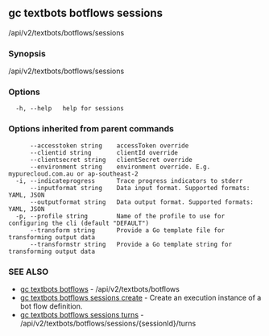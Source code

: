 ## gc textbots botflows sessions

/api/v2/textbots/botflows/sessions

### Synopsis

/api/v2/textbots/botflows/sessions

### Options

```
  -h, --help   help for sessions
```

### Options inherited from parent commands

```
      --accesstoken string    accessToken override
      --clientid string       clientId override
      --clientsecret string   clientSecret override
      --environment string    environment override. E.g. mypurecloud.com.au or ap-southeast-2
  -i, --indicateprogress      Trace progress indicators to stderr
      --inputformat string    Data input format. Supported formats: YAML, JSON
      --outputformat string   Data output format. Supported formats: YAML, JSON
  -p, --profile string        Name of the profile to use for configuring the cli (default "DEFAULT")
      --transform string      Provide a Go template file for transforming output data
      --transformstr string   Provide a Go template string for transforming output data
```

### SEE ALSO

* [gc textbots botflows](gc_textbots_botflows.html)	 - /api/v2/textbots/botflows
* [gc textbots botflows sessions create](gc_textbots_botflows_sessions_create.html)	 - Create an execution instance of a bot flow definition.
* [gc textbots botflows sessions turns](gc_textbots_botflows_sessions_turns.html)	 - /api/v2/textbots/botflows/sessions/{sessionId}/turns


